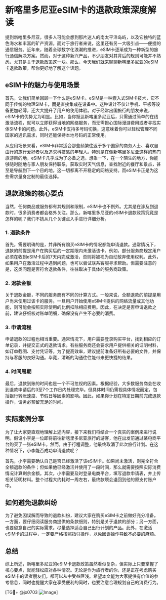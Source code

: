 # 新喀里多尼亚eSIM卡的退款政策深度解读

提到新喀里多尼亚，很多人可能会想到那片迷人的南太平洋岛屿，以及它独特的蓝色海水和丰富的矿产资源。而对于旅行者来说，这里还有另一大吸引点——便捷的通信服务。近年来，随着全球数字化浪潮的推进，eSIM卡逐渐成为一种新型的旅行通信解决方案。然而，对于这种新兴产品，不少朋友对其背后的规则可能并不熟悉，尤其是关于退款政策这一块。那么，今天我们就来聊聊新喀里多尼亚的eSIM卡退款政策，帮你更好地了解这个话题。

## eSIM卡的魅力与使用场景

首先，让我们简单回顾一下什么是eSIM卡。eSIM是一种嵌入式SIM卡技术，它不同于传统的物理SIM卡，而是直接集成在设备中。这种设计不仅让手机、平板等设备更加轻薄，还大大提升了用户的使用体验。对于经常出国旅行的朋友来说，eSIM卡的优势尤为明显。比如，当你抵达新喀里多尼亚后，只需通过简单的在线激活流程，就可以立即获得当地的网络服务，而无需担心国际漫游费用或者寻找实体SIM卡的问题。此外，eSIM卡支持多号码切换，这意味着你可以轻松管理不同国家的通讯需求，同时还能保持本地号码的正常使用。

从应用场景来看，eSIM卡非常适合那些频繁往返于多个国家的商务人士、喜欢自由行的旅行爱好者以及追求科技感的年轻人。特别是在像新喀里多尼亚这样的热门旅游目的地，eSIM卡几乎成为了必备之选。想象一下，在一个陌生的地方，你能够随时随地与家人朋友保持联系，获取实时天气信息，查找附近的餐厅和景点，甚至是导航到下一个目的地，这一切都离不开稳定的网络支持。而eSIM卡正是为这些需求量身定制的最佳选择。

## 退款政策的核心要点

当然，任何商品或服务都有其规则和限制，eSIM卡也不例外。尤其是在涉及到退款时，很多消费者都会格外关注。那么，新喀里多尼亚的eSIM卡退款政策究竟是怎样的呢？我们不妨从几个关键点入手进行详细分析。

### 1. 退款条件

首先，需要明确的是，并非所有购买eSIM卡的情况都能申请退款。通常情况下，退款的前提是用户在购买后的一定期限内未激活该卡。例如，部分服务商规定用户必须在收到eSIM卡后的7天内完成激活，否则将被视为自动放弃使用权利。此外，如果用户在激活过程中遇到问题，也可以尝试联系客服寻求帮助。但需要注意的是，这类问题是否符合退款条件，往往取决于具体的服务商政策。

### 2. 退款金额

关于退款金额，不同的服务商有不同的计算方式。一般来说，全额退款的前提是用户尚未使用过该卡的服务。一旦用户开始使用eSIM卡提供的网络流量或其他功能，则可能会按照实际使用的比例扣除相应费用。因此，在决定是否申请退款之前，建议仔细核对账单明细，确保没有产生不必要的消费。

### 3. 申请流程

申请退款的过程也相当重要。通常情况下，用户需要登录购买平台，找到相应的订单记录，并提交正式的退款请求。有些服务商还会要求用户提供相关的证明材料，如订单截图、支付凭证等。为了提高效率，建议提前准备好所有必要的文件，并保持与客服的良好沟通。毕竟，清晰的沟通往往能带来更快捷的结果。

### 4. 时间周期

最后，退款到账的时间也是一个不可忽视的因素。根据经验，大多数服务商会在收到退款申请后的3至7个工作日内处理完毕。但具体时间仍需视具体情况而定，包括银行转账速度、节假日等因素的影响。因此，如果你计划在特定日期前完成退款操作，请务必预留充足的时间。

## 实际案例分享

为了让大家更直观地理解上述内容，接下来我们将结合一个真实的案例来进行说明。假设小李是一位即将前往新喀里多尼亚旅行的游客，他在出发前通过某电商平台购买了一张eSIM卡。然而，由于行程调整，他最终取消了此次旅行计划。在这种情况下，小李能否成功申请退款呢？

首先，小李需要确认自己是否已经激活了该eSIM卡。如果尚未激活，则完全符合全额退款的条件；但如果他已经激活并使用了一段时间，那么就需要按照实际消费情况计算剩余金额。其次，小李需要及时登录电商平台，填写退款申请表，并上传相关证明材料。整个过程大约耗时一周左右，最终款项会退回到他的原支付账户中。

## 如何避免退款纠纷

为了避免因误解而导致的退款纠纷，建议大家在购买eSIM卡之前做好充分准备。一方面，要仔细阅读服务商提供的条款细则，特别是关于退款的部分；另一方面，也要留意自己的实际需求，尽量选择适合自己出行计划的产品。此外，在激活eSIM卡的过程中，一定要严格按照指引操作，以免因误操作导致不必要的麻烦。

## 总结

综上所述，新喀里多尼亚的eSIM卡退款政策虽然看似复杂，但实际上只要掌握了核心要点，就能轻松应对各种情况。无论是作为旅行者的你，还是正在考虑购买eSIM卡的读者朋友们，都可以从中受益匪浅。希望本文能为大家提供有价值的参考信息，同时也提醒大家在享受便利的同时，也要注意合理规划自己的消费行为。

[TG💪+ @jx0703 ![Image](https://github.com/user-attachments/assets/dbca1d08-cadb-493c-b0ec-ad6f7a83f270)]